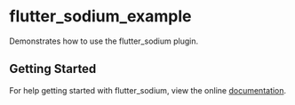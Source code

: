 # flutter_sodium_example

Demonstrates how to use the flutter_sodium plugin.

## Getting Started

For help getting started with flutter_sodium, view the online
[documentation](https://github.com/firstfloorsoftware).
